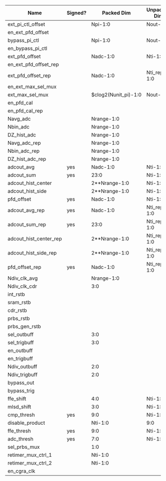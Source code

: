 | Name                       | Signed? | Packed Dim             | Unpacked Dim     | Clock Domain | JTAG Dir | Reset Val |
|----------------------------|---------|------------------------|------------------|--------------|----------|-----------|
| ext_pi_ctl_offset          |         | Npi-1:0                | Nout-1:0         | Test         | out      | 0&135&270&405|
| en_ext_pfd_offset          |         |                        |                  | Test         | out      | 'b1       |
| bypass_pi_ctl              |         | Npi-1:0                | Nout-1:0         | Test         | out      | 0         |
| en_bypass_pi_ctl           |         |                        |                  | Test         | out      | 0         |
| ext_pfd_offset             |         | Nadc-1:0               | Nti-1:0          | Test         | out      | 'd47      |
| en_ext_pfd_offset_rep      |         |                        |                  | Test         | out      | 'b1       |
| ext_pfd_offset_rep         |         | Nadc-1:0               | Nti_rep-1:0      | Test         | out      | 'd27      |
| en_ext_max_sel_mux         |         |                        |                  | Test         | out      | 'b0       |
| ext_max_sel_mux 		     |         | $clog2(Nunit_pi)-1:0   | Nout-1:0         | Test         | out      | 'h1F      |
| en_pfd_cal                 |         |                        |                  | Test         | out      | 'b0       |
| en_pfd_cal_rep             |         |                        |                  | Test         | out      | 'b0       |
| Navg_adc                   |         | Nrange-1:0             |                  | Test         | out      | 'd10      |
| Nbin_adc                   |         | Nrange-1:0             |                  | Test         | out      | 'd6       |
| DZ_hist_adc                |         | Nrange-1:0             |                  | Test         | out      | 'd3       |
| Navg_adc_rep               |         | Nrange-1:0             |                  | Test         | out      | 'd10      |
| Nbin_adc_rep               |         | Nrange-1:0             |                  | Test         | out      | 'd6       |
| DZ_hist_adc_rep            |         | Nrange-1:0             |                  | Test         | out      | 'd3       |
| adcout_avg                 | yes     | Nadc-1:0               | Nti-1:0          | System       | in       |           |
| adcout_sum                 | yes     | 23:0                   | Nti-1:0          | System       | in       |           |
| adcout_hist_center         |         | 2\*\*Nrange-1:0        | Nti-1:0          | System       | in       |           |
| adcout_hist_side           |         | 2\*\*Nrange-1:0        | Nti-1:0          | System       | in       |           |
| pfd_offset                 | yes     | Nadc-1:0               | Nti-1:0          | System       | in       |           |
| adcout_avg_rep             | yes     | Nadc-1:0               | Nti_rep-1:0      | System       | in       |           |
| adcout_sum_rep             | yes     | 23:0                   | Nti_rep-1:0      | System       | in       |           |
| adcout_hist_center_rep     |         | 2\*\*Nrange-1:0        | Nti_rep-1:0      | System       | in       |           |
| adcout_hist_side_rep       |         | 2\*\*Nrange-1:0        | Nti_rep-1:0      | System       | in       |           |
| pfd_offset_rep             | yes     | Nadc-1:0               | Nti_rep-1:0      | System       | in       |           |
| Ndiv_clk_avg               |         | Nrange-1:0             |                  | Test         | out      |   10      |
| Ndiv_clk_cdr               |         | 3:0                    |                  | Test         | out      |   4       |
| int_rstb                   |         |                        |                  | Test         | out      |   0       |
| sram_rstb                  |         |                        |                  | Test         | out      |   1       |
| cdr_rstb                   |         |                        |                  | Test         | out      |   1       |
| prbs_rstb                  |         |                        |                  | Test         | out      |   0       |
| prbs_gen_rstb              |         |                        |                  | Test         | out      |   0       |
| sel_outbuff				 | 		   | 3:0					|				   | Test		  | out 	 |   0		 |
| sel_trigbuff				 | 		   | 3:0					|				   | Test		  | out 	 |   0		 |
| en_outbuff				 | 		   |     					|				   | Test		  | out 	 |   0		 |
| en_trigbuff				 | 		   |     					|				   | Test		  | out 	 |   0		 |
| Ndiv_outbuff				 | 		   | 2:0					|				   | Test		  | out 	 |   0		 |
| Ndiv_trigbuff 			 | 		   | 2:0					|				   | Test		  | out 	 |   0		 |
| bypass_out				 | 		   |     					|				   | Test		  | out 	 |   1		 |
| bypass_trig				 | 		   |     					|				   | Test		  | out 	 |   1		 |
| ffe_shift                  |         | 4:0                    | Nti-1:0          | Test         | out      |   0       |
| mlsd_shift                 |         | 3:0                    | Nti-1:0          | Test         | out      |   0       |
| cmp_thresh                 |   yes   | 9:0                    | Nti-1:0          | Test         | out      |   0       |
| disable_product            |         | Nti-1:0                | 9:0              | Test         | out      |   0       |
| ffe_thresh                 |   yes   | 9:0                    | Nti-1:0          | Test         | out      |   0       |
| adc_thresh                 |   yes   | 7:0                    | Nti-1:0          | Test         | out      |   0       |
| sel_prbs_mux               |         | 1:0                    |                  | Test         | out      |   0       |
| retimer_mux_ctrl_1         |         | Nti-1:0                |                  | Test         | out      |   'b0000111111110000 |
| retimer_mux_ctrl_2         |         | Nti-1:0                |                  | Test         | out      |   'b1111000000000000 |
| en_cgra_clk                |         |                        |                  | Test         | out      |   0       |
